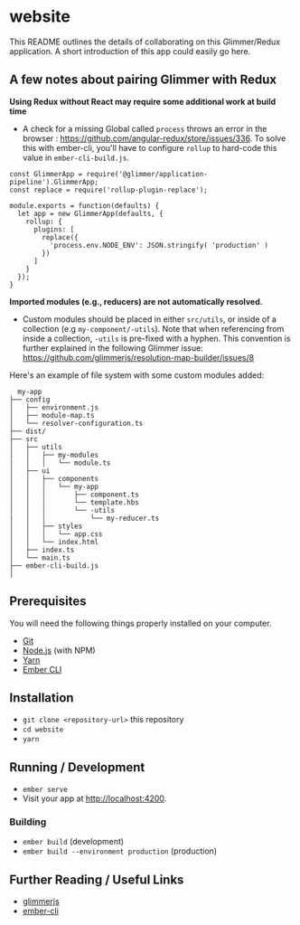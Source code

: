 # website

This README outlines the details of collaborating on this Glimmer/Redux application.
A short introduction of this app could easily go here.

## A few notes about pairing Glimmer with Redux

**Using Redux without React may require some additional work at build time**

  - A check for a missing Global called `process` throws an error in the  browser : <https://github.com/angular-redux/store/issues/336>. To solve this with ember-cli, you'll have to configure `rollup` to hard-code this value in `ember-cli-build.js`.


```es6
const GlimmerApp = require('@glimmer/application-pipeline').GlimmerApp;
const replace = require('rollup-plugin-replace');

module.exports = function(defaults) {
  let app = new GlimmerApp(defaults, {
    rollup: {
      plugins: [
        replace({
          'process.env.NODE_ENV': JSON.stringify( 'production' )
        })
      ]
    }
  });
}
```

**Imported modules (e.g., reducers) are not automatically resolved.**

  - Custom modules should be placed in either `src/utils`, or inside of a collection (e.g `my-component/-utils`). Note that when referencing from inside a collection, `-utils` is pre-fixed with a hyphen. This convention is further explained in the following Glimmer issue:
  <https://github.com/glimmerjs/resolution-map-builder/issues/8>

Here's an example of file system with some custom modules added:

      my-app
    ├── config
    │   ├── environment.js
    │   ├── module-map.ts
    │   └── resolver-configuration.ts
    ├── dist/
    ├── src
    │   ├── utils
    │   │   ├── my-modules
    |   │   │   └── module.ts
    │   ├── ui
    │   │   ├── components
    │   │   │   └── my-app
    │   │   │       ├── component.ts
    │   │   │       └── template.hbs
    │   │   │       └── -utils
    |   │   │           └── my-reducer.ts
    │   │   ├── styles
    │   │   │   └── app.css
    │   │   └── index.html
    │   ├── index.ts
    │   └── main.ts
    ├── ember-cli-build.js
    │


## Prerequisites

You will need the following things properly installed on your computer.

* [Git](https://git-scm.com/)
* [Node.js](https://nodejs.org/) (with NPM)
* [Yarn](https://yarnpkg.com/en/)
* [Ember CLI](https://ember-cli.com/)

## Installation

* `git clone <repository-url>` this repository
* `cd website`
* `yarn`

## Running / Development

* `ember serve`
* Visit your app at [http://localhost:4200](http://localhost:4200).

### Building

* `ember build` (development)
* `ember build --environment production` (production)

## Further Reading / Useful Links

* [glimmerjs](http://github.com/tildeio/glimmer/)
* [ember-cli](https://ember-cli.com/)
